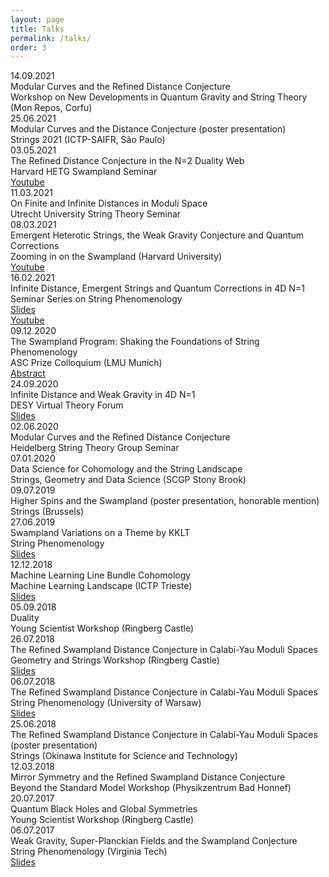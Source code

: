 ```yaml
---
layout: page
title: Talks
permalink: /talks/
order: 3
---
```


<div class="container">
    <div class="row event mb-3">
        <div class="col-md-2 text-nowrap date">
            14.09.2021
        </div>
        <div class="col-sm eventinfo">
            <div class="container">
                <div class="row fw-bold title">
                    Modular Curves and the Refined Distance Conjecture
                </div>
                <div class="row venue">
                    Workshop on New Developments in Quantum Gravity and String Theory (Mon Repos, Corfu)
                </div>
                <div class="row weblinks">
                </div>
            </div>
        </div>
    </div>
    <div class="row event mb-3">
        <div class="col-md-2 text-nowrap date">
            25.06.2021
        </div>
        <div class="col-sm eventinfo">
            <div class="container">
                <div class="row fw-bold title">
                    Modular Curves and the Distance Conjecture (poster presentation)
                </div>
                <div class="row venue">
                    Strings 2021 (ICTP-SAIFR, São Paulo)
                </div>
                <div class="row weblinks">
                </div>
            </div>
        </div>
    </div>
    <div class="row event mb-3">
        <div class="col-md-2 text-nowrap date">
            03.05.2021
        </div>
        <div class="col-sm eventinfo">
            <div class="container">
                <div class="row fw-bold title">
                    The Refined Distance Conjecture in the N=2 Duality Web
                </div>
                <div class="row venue">
                    Harvard HETG Swampland Seminar
                </div>
                <div class="row weblinks">
                    <a class="p-0" href="https://www.youtube.com/watch?v=UaIWzH02xcU"> Youtube </a>
                </div>
            </div>
        </div>
    </div>
    <div class="row event mb-3">
        <div class="col-md-2 text-nowrap date">
            11.03.2021
        </div>
        <div class="col-sm eventinfo">
            <div class="container">
                <div class="row fw-bold title">
                    On Finite and Infinite Distances in Moduli Space
                </div>
                <div class="row venue">
                    Utrecht University String Theory Seminar
                </div>
                <div class="row weblinks">
                </div>
            </div>
        </div>
    </div>
    <div class="row event mb-3">
        <div class="col-md-2 text-nowrap date">
            08.03.2021
        </div>
        <div class="col-sm eventinfo">
            <div class="container">
                <div class="row fw-bold title">
                    Emergent Heterotic Strings, the Weak Gravity Conjecture and Quantum Corrections
                </div>
                <div class="row venue">
                    Zooming in on the Swampland (Harvard University)
                </div>
                <div class="row weblinks">
                <a class="p-0" href="https://www.youtube.com/watch?v=2kKMbzoNWJI"> Youtube </a>
                </div>
            </div>
        </div>
    </div>
    <div class="row event mb-3">
        <div class="col-md-2 text-nowrap date">
            16.02.2021
        </div>
        <div class="col-sm-10 eventinfo">
            <div class="container">
                <div class="row fw-bold title">
                    Infinite Distance, Emergent Strings and Quantum Corrections in 4D N=1
                </div>
                <div class="row venue">
                    Seminar Series on String Phenomenology
                </div>
                <div class="row weblinks">
                    <div class="col-2 p-0">
                        <a class="p-0" href="https://stringphenoseminars.github.io/slides/danielklawer.pdf"> Slides </a>
                    </div>
                    <div class="col">
                        <a class="" href="https://www.youtube.com/watch?v=eFpZlDlVARA"> Youtube </a>
                    </div>
                </div>
            </div>
        </div>
    </div>
    <div class="row event mb-3">
        <div class="col-md-2 text-nowrap date">
            09.12.2020
        </div>
        <div class="col-sm eventinfo">
            <div class="container">
                <div class="row fw-bold title">
                    The Swampland Program: Shaking the Foundations of String Phenomenology
                </div>
                <div class="row venue">
                    ASC Prize Colloquium (LMU Munich)
                </div>
                <div class="row weblinks">
                    <a class="p-0" href="https://www.physik.uni-muenchen.de/aus_der_fakultaet/kolloquien/asc_kolloquium/archiv_wise20/phd_prize_2019/asc_phd-prize-colloquium_2019.pdf">Abstract</a>
                </div>
            </div>
        </div>
    </div>
    <div class="row event mb-3">
        <div class="col-md-2 text-nowrap date">
            24.09.2020
        </div>
        <div class="col-sm eventinfo">
            <div class="container">
                <div class="row fw-bold title">
                    Infinite Distance and Weak Gravity in 4D N=1
                </div>
                <div class="row venue">
                    DESY Virtual Theory Forum
                </div>
                <div class="row weblinks">
                    <a class="p-0" href="https://indico.desy.de/event/25488/contributions/57262/attachments/37030/46288/Hamburg240920.pdf"> Slides </a>
                </div>
            </div>
        </div>
    </div>
    <div class="row event mb-3">
        <div class="col-md-2 text-nowrap date">
            02.06.2020
        </div>
        <div class="col-sm eventinfo">
            <div class="container">
                <div class="row fw-bold title">
                    Modular Curves and the Refined Distance Conjecture
                </div>
                <div class="row venue">
                    Heidelberg String Theory Group Seminar
                </div>
                <div class="row weblinks">
                </div>
            </div>
        </div>
    </div>
    <div class="row event mb-3">
        <div class="col-md-2 text-nowrap date">
            07.01.2020
        </div>
        <div class="col-sm eventinfo">
            <div class="container">
                <div class="row fw-bold title">
                    Data Science for Cohomology and the String Landscape
                </div>
                <div class="row venue">
                    Strings, Geometry and Data Science (SCGP Stony Brook)
                </div>
                <div class="row weblinks">
                </div>
            </div>
        </div>
    </div>
    <div class="row event mb-3">
        <div class="col-md-2 text-nowrap date">
            09.07.2019
        </div>
        <div class="col-sm eventinfo">
            <div class="container">
                <div class="row fw-bold title">
                    Higher Spins and the Swampland (poster presentation, honorable mention)
                </div>
                <div class="row venue">
                    Strings (Brussels)
                </div>
                <div class="row weblinks">
                </div>
            </div>
        </div>
    </div>
    <div class="row event mb-3">
        <div class="col-md-2 text-nowrap date">
            27.06.2019
        </div>
        <div class="col-sm eventinfo">
            <div class="container">
                <div class="row fw-bold title">
                    Swampland Variations on a Theme by KKLT
                </div>
                <div class="row venue">
                    String Phenomenology
                </div>
                <div class="row weblinks">
                    <a class="p-0" href="https://indico.cern.ch/event/782251/contributions/3442293/attachments/1870798/3078300/2_Klaewer.pdf"> Slides </a>
                </div>
            </div>
        </div>
    </div>
    <div class="row event mb-3">
        <div class="col-md-2 text-nowrap date">
            12.12.2018
        </div>
        <div class="col-sm eventinfo">
            <div class="container">
                <div class="row fw-bold title">
                    Machine Learning Line Bundle Cohomology
                </div>
                <div class="row venue">
                    Machine Learning Landscape (ICTP Trieste)
                </div>
                <div class="row weblinks">
                    <a class="p-0" href="http://indico.ictp.it/event/8784/session/29/contribution/192/material/slides/"> Slides </a>
                </div>
            </div>
        </div>
    </div>
    <div class="row event mb-3">
        <div class="col-md-2 text-nowrap date">
            05.09.2018
        </div>
        <div class="col-sm eventinfo">
            <div class="container">
                <div class="row fw-bold title">
                    Duality
                </div>
                <div class="row venue">
                    Young Scientist Workshop (Ringberg Castle)
                </div>
                <div class="row weblinks">
                </div>
            </div>
        </div>
    </div>
    <div class="row event mb-3">
        <div class="col-md-2 text-nowrap date">
            26.07.2018
        </div>
        <div class="col-sm eventinfo">
            <div class="container">
                <div class="row fw-bold title">
                    The Refined Swampland Distance Conjecture in Calabi-Yau Moduli Spaces
                </div>
                <div class="row venue">
                    Geometry and Strings Workshop (Ringberg Castle)
                </div>
                <div class="row weblinks">
                    <a class="p-0" href="https://www.theorie.physik.uni-muenchen.de/activities/workshops/archive_workshops_conferences/ringberg_geometry_strings_18/slides_ringberg_2018/klaewer.pdf"> Slides</a>
                </div>
            </div>
        </div>
    </div>
    <div class="row event mb-3">
        <div class="col-md-2 text-nowrap date">
            06.07.2018
        </div>
        <div class="col-sm eventinfo">
            <div class="container">
                <div class="row fw-bold title">
                    The Refined Swampland Distance Conjecture in Calabi-Yau Moduli Spaces
                </div>
                <div class="row venue">
                    String Phenomenology (University of Warsaw)
                </div>
                <div class="row weblinks">
                    <a class="p-0" href="http://sp18.fuw.edu.pl/wp-content/uploads/participants-database/klaewer_spheno.pdf"> Slides </a> 
                </div>
            </div>
        </div>
    </div>
    <div class="row event mb-3">
        <div class="col-md-2 text-nowrap date">
            25.06.2018
        </div>
        <div class="col-sm eventinfo">
            <div class="container">
                <div class="row fw-bold title">
                    The Refined Swampland Distance Conjecture in Calabi-Yau Moduli Spaces (poster presentation)
                </div>
                <div class="row venue">
                    Strings (Okinawa Institute for Science and Technology)
                </div>
                <div class="row weblinks">
                </div>
            </div>
        </div>
    </div>
    <div class="row event mb-3">
        <div class="col-md-2 text-nowrap date">
            12.03.2018
        </div>
        <div class="col-sm eventinfo">
            <div class="container">
                <div class="row fw-bold title">
                    Mirror Symmetry and the Refined Swampland Distance Conjecture
                </div>
                <div class="row venue">
                    Beyond the Standard Model Workshop (Physikzentrum Bad Honnef)
                </div>
                <div class="row weblinks">
                </div>
            </div>
        </div>
    </div>
    <div class="row event mb-3">
        <div class="col-md-2 text-nowrap date">
            20.07.2017
        </div>
        <div class="col-sm eventinfo">
            <div class="container">
                <div class="row fw-bold title">
                    Quantum Black Holes and Global Symmetries
                </div>
                <div class="row venue">
                    Young Scientist Workshop (Ringberg Castle)
                </div>
                <div class="row weblinks">
                </div>
            </div>
        </div>
    </div>
    <div class="row event mb-3">
        <div class="col-md-2 text-nowrap date">
            06.07.2017
        </div>
        <div class="col-sm eventinfo">
            <div class="container">
                <div class="row fw-bold title">
                    Weak Gravity, Super-Planckian Fields and the Swampland Conjecture
                </div>
                <div class="row venue">
                    String Phenomenology (Virginia Tech)
                </div>
                <div class="row weblinks">
                    <a class="p-0" href="https://www.cpe.vt.edu/stringpheno17/presentations/Klaewer.pdf"> Slides </a>
                </div>
            </div>
        </div>
    </div>
</div>
